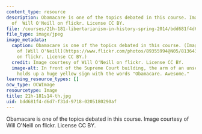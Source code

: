 ```yaml
---
content_type: resource
description: Obamacare is one of the topics debated in this course. Image courtesy
  of  Will O'Neill on flickr. License CC BY.
file: /courses/21h-181-libertarianism-in-history-spring-2014/bdd681f4d6d7f31d97180205180290af_21h-181s14-th.jpg
file_type: image/jpeg
image_metadata:
  caption: Obamacare is one of the topics debated in this course. (Image courtesy
    of [Will O'Neill](https://www.flickr.com/photos/89355994@N05/8136434824/in/photolist-doZmB3-buiFnG-cq3Atj-8VMCG4-co11a1-uTYiFY-uU6Guk-uTYiF7-v9eB7o-uTXDqb-uewZHC-uU6GqT-vb3e1A-7Ktgyk-84kGbE-gVy1HA-7TXaQY-asGx7f-7KtaAM-htsTsv-7TuAEz-bHduxV-pCksSq-7aFw17-c19VK7-ggWRD4-6X4VM4-u4Drnr-u4vjDw-k6uJxc-um6x8H-vbMQuK-7MnxJH-gnziXM-mCmhJa-jNY76u-7kbDUt-bHdtkD-6Hyv7M-cp7Mmf-ghqzfC-7Kxgw5-cosT91-7RXae2-7aFvXU-7aFvZ1-7aBH5i-dwopyG-cpQJao-cpQ6DC/)
    on flickr. License CC BY.)
  credit: Image courtesy of Will O'Neill on flickr. License CC BY.
  image-alt: In front of the Supreme Court building, the arm of an unseen demonstrator
    holds up a huge yellow sign with the words "Obamacare. Awesome."
learning_resource_types: []
ocw_type: OCWImage
resourcetype: Image
title: 21h-181s14-th.jpg
uid: bdd681f4-d6d7-f31d-9718-0205180290af
---
```

Obamacare is one of the topics debated in this course. Image courtesy of  Will O'Neill on flickr. License CC BY.

